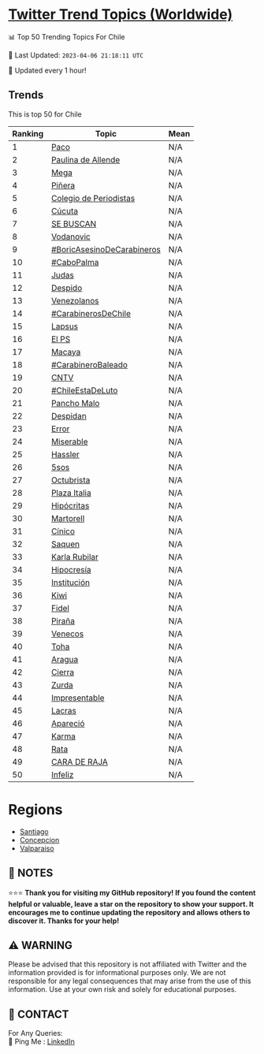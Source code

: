 [Twitter Trend Topics (Worldwide)](https://github.com/ErcinDedeoglu/Twitter-Trend-Topics)
==========


📊 Top 50 Trending Topics For Chile

📆 Last Updated: `2023-04-06 21:18:11 UTC`

🔧 Updated every 1 hour!


## Trends

This is top 50 for Chile

| Ranking | Topic | Mean |
| ------- | ------------ | ------------ |
| 1 | [Paco](http://twitter.com/search?q=Paco) | N/A |
| 2 | [Paulina de Allende](http://twitter.com/search?q=Paulina+de+Allende) | N/A |
| 3 | [Mega](http://twitter.com/search?q=Mega) | N/A |
| 4 | [Piñera](http://twitter.com/search?q=Pi%c3%b1era) | N/A |
| 5 | [Colegio de Periodistas](http://twitter.com/search?q=Colegio+de+Periodistas) | N/A |
| 6 | [Cúcuta](http://twitter.com/search?q=C%c3%bacuta) | N/A |
| 7 | [SE BUSCAN](http://twitter.com/search?q=SE+BUSCAN) | N/A |
| 8 | [Vodanovic](http://twitter.com/search?q=Vodanovic) | N/A |
| 9 | [#BoricAsesinoDeCarabineros](http://twitter.com/search?q=%23BoricAsesinoDeCarabineros) | N/A |
| 10 | [#CaboPalma](http://twitter.com/search?q=%23CaboPalma) | N/A |
| 11 | [Judas](http://twitter.com/search?q=Judas) | N/A |
| 12 | [Despido](http://twitter.com/search?q=Despido) | N/A |
| 13 | [Venezolanos](http://twitter.com/search?q=Venezolanos) | N/A |
| 14 | [#CarabinerosDeChile](http://twitter.com/search?q=%23CarabinerosDeChile) | N/A |
| 15 | [Lapsus](http://twitter.com/search?q=Lapsus) | N/A |
| 16 | [El PS](http://twitter.com/search?q=El+PS) | N/A |
| 17 | [Macaya](http://twitter.com/search?q=Macaya) | N/A |
| 18 | [#CarabineroBaleado](http://twitter.com/search?q=%23CarabineroBaleado) | N/A |
| 19 | [CNTV](http://twitter.com/search?q=CNTV) | N/A |
| 20 | [#ChileEstaDeLuto](http://twitter.com/search?q=%23ChileEstaDeLuto) | N/A |
| 21 | [Pancho Malo](http://twitter.com/search?q=Pancho+Malo) | N/A |
| 22 | [Despidan](http://twitter.com/search?q=Despidan) | N/A |
| 23 | [Error](http://twitter.com/search?q=Error) | N/A |
| 24 | [Miserable](http://twitter.com/search?q=Miserable) | N/A |
| 25 | [Hassler](http://twitter.com/search?q=Hassler) | N/A |
| 26 | [5sos](http://twitter.com/search?q=5sos) | N/A |
| 27 | [Octubrista](http://twitter.com/search?q=Octubrista) | N/A |
| 28 | [Plaza Italia](http://twitter.com/search?q=Plaza+Italia) | N/A |
| 29 | [Hipócritas](http://twitter.com/search?q=Hip%c3%b3critas) | N/A |
| 30 | [Martorell](http://twitter.com/search?q=Martorell) | N/A |
| 31 | [Cínico](http://twitter.com/search?q=C%c3%adnico) | N/A |
| 32 | [Saquen](http://twitter.com/search?q=Saquen) | N/A |
| 33 | [Karla Rubilar](http://twitter.com/search?q=Karla+Rubilar) | N/A |
| 34 | [Hipocresía](http://twitter.com/search?q=Hipocres%c3%ada) | N/A |
| 35 | [Institución](http://twitter.com/search?q=Instituci%c3%b3n) | N/A |
| 36 | [Kiwi](http://twitter.com/search?q=Kiwi) | N/A |
| 37 | [Fidel](http://twitter.com/search?q=Fidel) | N/A |
| 38 | [Piraña](http://twitter.com/search?q=Pira%c3%b1a) | N/A |
| 39 | [Venecos](http://twitter.com/search?q=Venecos) | N/A |
| 40 | [Toha](http://twitter.com/search?q=Toha) | N/A |
| 41 | [Aragua](http://twitter.com/search?q=Aragua) | N/A |
| 42 | [Cierra](http://twitter.com/search?q=Cierra) | N/A |
| 43 | [Zurda](http://twitter.com/search?q=Zurda) | N/A |
| 44 | [Impresentable](http://twitter.com/search?q=Impresentable) | N/A |
| 45 | [Lacras](http://twitter.com/search?q=Lacras) | N/A |
| 46 | [Apareció](http://twitter.com/search?q=Apareci%c3%b3) | N/A |
| 47 | [Karma](http://twitter.com/search?q=Karma) | N/A |
| 48 | [Rata](http://twitter.com/search?q=Rata) | N/A |
| 49 | [CARA DE RAJA](http://twitter.com/search?q=CARA+DE+RAJA) | N/A |
| 50 | [Infeliz](http://twitter.com/search?q=Infeliz) | N/A |



# Regions

* [Santiago](</Chile/Santiago.md>)
* [Concepcion](</Chile/Concepcion.md>)
* [Valparaiso](</Chile/Valparaiso.md>)



## 📝 NOTES

⭐⭐⭐ **Thank you for visiting my GitHub repository! If you found the content helpful or valuable, leave a star on the repository to show your support. It encourages me to continue updating the repository and allows others to discover it. Thanks for your help!**


## ⚠️ WARNING

Please be advised that this repository is not affiliated with Twitter and the information provided is for informational purposes only. We are not responsible for any legal consequences that may arise from the use of this information. Use at your own risk and solely for educational purposes.


## 📨 CONTACT

 For Any Queries:  
            🏓 Ping Me : [LinkedIn](https://www.linkedin.com/in/ercindedeoglu/)
